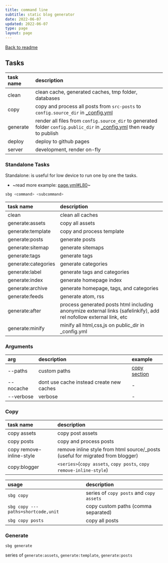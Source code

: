 ```yaml
---
title: command line
subtitle: static blog generator
date: 2022-06-07
updated: 2022-06-07
type: page
layout: page
---
```


[Back to readme](https://github.com/dimaslanjaka/static-blog-generator/blob/master/readme.md)

## Tasks

| task name | description |
| :--- | :--- |
| clean | clean cache, generated caches, tmp folder, databases |
| copy | copy and process all posts from `src-posts` to `config.source_dir` in [_config.yml](https://github.com/dimaslanjaka/static-blog-generator/blob/d951721d632c720727db718fd481e532c2e493f1/_config.yml#L28-L38) |
| generate | render all files from `config.source_dir` to generated folder `config.public_dir` in [_config.yml](https://github.com/dimaslanjaka/static-blog-generator/blob/d951721d632c720727db718fd481e532c2e493f1/_config.yml#L28-L38) then ready to publish |
| deploy | deploy to github pages |
| server | development, render on-fly |

### Standalone Tasks
Standalone: is useful for low device to run one by one the tasks.
- ~read more example: [page.yml#L80](https://github.com/dimaslanjaka/dimaslanjaka.github.io/blob/c9c113ed51b2a6bbe50edc0ffd3d691980776a0f/.github/workflows/page.yml#L80-L112)~

```bash
sbg <command> <subcommand>
```

| task name | description |
| :--- | :--- |
| clean | clean all caches |
| generate:assets | copy all assets |
| generate:template | copy and process template |
| generate:posts | generate posts |
| generate:sitemap | generate sitemaps |
| generate:tags | generate tags |
| generate:categories | generate categories |
| generate:label | generate tags and categories |
| generate:index | generate homepage index |
| generate:archive | generate homepage, tags, and categories |
| generate:feeds | generate atom, rss |
| generate:after | process generated posts html including anonymize external links (safelinkify), add rel nofollow external link, etc |
| generate:minify | minify all html,css,js on public_dir in _config.yml |

### Arguments

| arg | description | example |
| :--- | :--- | :--- |
| --paths | custom paths | [copy section](#copy) |
| --nocache | dont use cache instead create new caches | - |
| --verbose | verbose | - |

### Copy

| task name | description |
| :--- | :--- |
| copy assets | copy post assets |
| copy posts | copy and process posts |
| copy remove-inline-style | remove inline style from html source/_posts (useful for migrated from blogger) |
| copy:blogger | `<series>`(`copy assets`, `copy posts`, `copy remove-inline-style`) |

| usage | description |
| :--- | :--- |
| `sbg copy`| series of `copy posts` and `copy assets` |
| `sbg copy ---paths=shortcode,unit`| copy custom paths (comma separated) |
| `sbg copy posts` | copy all posts |

### Generate

`sbg generate`

series of `generate:assets`, `generate:template`, `generate:posts`
